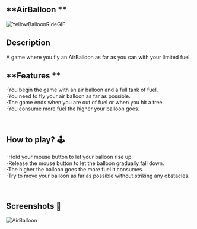 
## **AirBalloon **
![YellowBalloonRideGIF](https://github.com/VSatwika/GameSphere/assets/112561024/624febe6-f6a0-4d79-9818-bef03af9a7f7)
<br>

## **Description**
A game where you fly an AirBalloon as far as you can with your limited fuel.


## **Features **
-You begin the game with an air balloon and a full tank of fuel. <br>
-You need to fly your air balloon as far as possible. <br>
-The game ends when you are out of fuel or when you hit a tree. <br>
-You consume more fuel the higher your balloon goes. <br>

<br>

## **How to play? 🕹️**
<!-- add the steps how to play games -->
-Hold your mouse button to let your balloon rise up. <br>
-Release the mouse button to let the balloon gradually fall down. <br>
-The higher the balloon goes the more fuel it consumes. <br>
-Try to move your balloon as far as possible without striking any obstacles. <br>

<br>

## **Screenshots 📸**


![AirBalloon](https://github.com/MrVisc/GameZone/assets/83546275/f3cf8072-e2d7-428b-adb5-698f537a8894)

